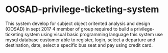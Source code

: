 # OOSAD-privilege-ticketing-system
This system develop for subject object oritented analysis and design (OOSAD) in sept 2017
4 member of group required to build a privilege-ticketing system using visual basic programming language
this system use mysql database
customer able to register, login, select a departure and destination, date, select a specific bus seat and pay using credit card.

